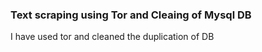 ### Text scraping using Tor and Cleaing of Mysql DB

I have used tor and cleaned the duplication of DB
